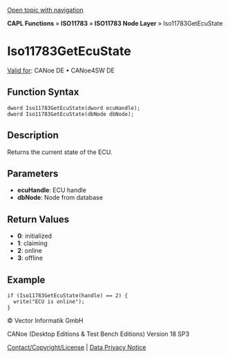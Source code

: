 [Open topic with navigation](../../../../../../CANoeDEFamily.htm#Topics/CAPLFunctions/ISO11783/ISONodeLayer/Functions/CAPLfunctionIso11783GetEcuState.md)

**CAPL Functions** » **ISO11783** » **ISO11783 Node Layer** » Iso11783GetEcuState

# Iso11783GetEcuState

[Valid for](../../../../Shared/FeatureAvailability.md): CANoe DE • CANoe4SW DE

## Function Syntax

```plaintext
dword Iso11783GetEcuState(dword ecuHandle);
dword Iso11783GetEcuState(dbNode dbNode);
```

## Description

Returns the current state of the ECU.

## Parameters

- **ecuHandle**: ECU handle
- **dbNode**: Node from database

## Return Values

- **0**: initialized
- **1**: claiming
- **2**: online
- **3**: offline

## Example

```plaintext
if (Iso11783GetEcuState(handle) == 2) {
  write("ECU is online");
}
```

© Vector Informatik GmbH

CANoe (Desktop Editions & Test Bench Editions) Version 18 SP3

[Contact/Copyright/License](../../../../Shared/ContactCopyrightLicense.md) | [Data Privacy Notice](https://www.vector.com/int/en/company/get-info/privacy-policy/)